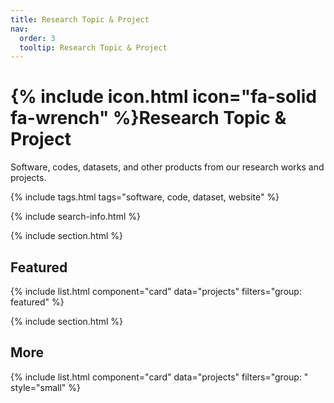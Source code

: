 ```yaml
---
title: Research Topic & Project
nav:
  order: 3
  tooltip: Research Topic & Project
---
```


# {% include icon.html icon="fa-solid fa-wrench" %}Research Topic & Project

Software, codes, datasets, and other products from our research works and projects.

{% include tags.html tags="software, code, dataset, website" %}

{% include search-info.html %}

{% include section.html %}

## Featured

{% include list.html component="card" data="projects" filters="group: featured" %}

{% include section.html %}

## More

{% include list.html component="card" data="projects" filters="group: " style="small" %}
